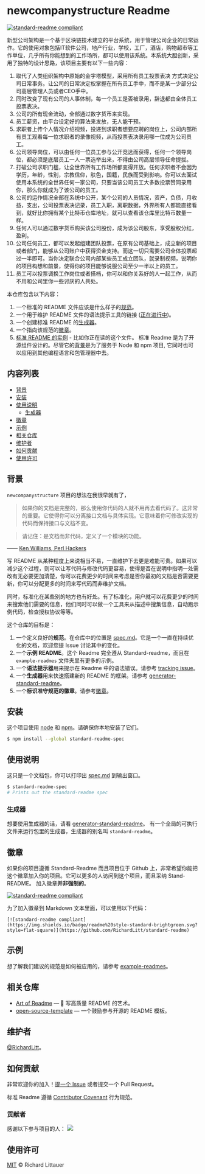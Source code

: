 # newcompanystructure Readme

[![standard-readme compliant](https://img.shields.io/badge/readme%20style-standard-brightgreen.svg?style=flat-square)](https://github.com/New-Company-Structrue/newcompanystructure)

新型公司架构是一个基于区块链技术建立的平台系统，用于管理公司企业的日常运作。它的使用对象包括IT软件公司，地产行业，学校，工厂，酒店，购物超市等工作单位，几乎所有你能想到的工作场所，都可以使用该系统。本系统大胆创新，采用了独特的设计思路，该项目主要有以下一些内容：

1. 取代了人类组织架构中原始的金字塔模型，采用所有员工投票表决
方式决定公司日常事务。让公司的日常决定权掌握在所有员工手中，而不是某一少部分公司高层管理人员或者CEO手中。
2. 同时改变了现有公司的人事体制，每一个员工是否被录用，辞退都由全体员工投票表决。
3. 公司的所有现金流动，全部通过数字货币来实现。
4. 员工薪资，由平台设定好的算法来发放，无人能干预。
5. 求职者上传个人情况介绍视频，投递到求职者想要应聘的岗位上，公司内部所有员工观看每一位求职者的录像视频，从而投票表决录用哪一位成为公司员工。
6. 公司领导岗位，可以由任何一位员工参与公开竞选而获得，任何一个领导岗位，都必须是底层员工一人一票选举出来，不得由公司高层领导任命提拔。
7. 打破公司求职门槛，让全世界所有工作场所都变得开放。任何求职者不会因为学历，年龄，性别，宗教信仰，肤色，国籍，民族而受到影响。你可以去面试使用本系统的全世界任何一家公司，只要当该公司员工大多数投票赞同录用你，那么你就成为了该公司的员工。
8. 公司的运作情况全部在系统中公开，某个公司的人员情况，资产，负债，月收益，支出，公司投票表决记录，员工入职，离职数据，外界所有人都能直接看到，就好比你拥有某个比特币仓库地址，就可以查看该仓库里比特币数量一样。
9. 任何人可以通过数字货币购买该公司股份，成为该公司股东，享受股权分红，盈利。
10. 公司任何员工，都可以发起组建团队投票，在原有公司基础上，成立新的项目或者部门，能够从公司账户中获得资金支持。而这一切只需要公司全体投票超过一半即可。当你决定联合公司内部某些员工成立团队，就录制视频，说明你的项目构想和前景，使得你的项目能够说服公司至少一半以上的员工。
11. 员工可以投票调换工作岗位或者搭档，你可以和你关系好的人一起工作，从而不用和公司里你一些讨厌的人共处。





本仓库包含以下内容：

1. 一个标准的 README 文件应该是什么样子的[规范](spec.md)。
2. 一个用于维护 README 文件的语法提示工具的链接 ([正在进行中](https://github.com/RichardLitt/standard-readme/issues/5))。
3. 一个创建标准 README 的[生成器](https://github.com/RichardLitt/generator-standard-readme)。
4. 一个指向该规范的[徽章](#徽章)。
5. [标准 README 的实例](example-readmes/) - 比如你正在读的这个文件。
标准 Readme 是为了开源组件设计的。尽管它的[背景](#背景)是为了服务于 Node 和 npm 项目, 它同时也可以应用到其他编程语言和包管理器中去。

## 内容列表

- [背景](#背景)
- [安装](#安装)
- [使用说明](#使用说明)
	- [生成器](#生成器)
- [徽章](#徽章)
- [示例](#示例)
- [相关仓库](#相关仓库)
- [维护者](#维护者)
- [如何贡献](#如何贡献)
- [使用许可](#使用许可)

## 背景

`newcompanystructure` 项目的想法在我很早就有了，

> 如果你的文档是完整的，那么使用你代码的人就不用再去看代码了。这非常的重要。它使得你可以分离接口文档与具体实现。它意味着你可修改实现的代码而保持接口与文档不变。

> 请记住：是文档而非代码，定义了一个模块的功能。

—— [Ken Williams, Perl Hackers](http://mathforum.org/ken/perl_modules.html#document)

写 README 从某种程度上来说相当不易，一直维护下去更是难能可贵。如果可以减少这个过程，则可以让写代码与修改代码更容易，使得是否在说明中指明一处需改有无必要更加清楚，你可以花费更少的时间来考虑是否你最初的文档是否需要更新，你可以分配更多的时间来写代码而非维护文档。

同时，标准化在某些别的地方也有好处。有了标准化，用户就可以花费更少的时间来搜索他们需要的信息，他们同时可以做一个工具来从描述中搜集信息，自动跑示例代码，检查授权协议等等。

这个仓库的目标是：

1. 一个定义良好的**规范**。在仓库中的位置是 [spec.md](spec.md)。它是一个一直在持续优化的文档，欢迎您提 Issue 讨论其中的变化。
2. 一个**示例 README**。这个 Readme 完全遵从 Standard-readme，而且在 `example-readmes` 文件夹里有更多的示例。
3. 一个**语法提示器**用来提示在 Readme 中的语法错误。请参考 [tracking issue](https://github.com/RichardLitt/standard-readme/issues/5)。
4. 一个**生成器**用来快速搭建新的 README 的框架。请参考 [generator-standard-readme](https://github.com/RichardLitt/generator-standard-readme)。
5. 一个**标识准守规范的徽章**。请参考[徽章](#徽章)。

## 安装

这个项目使用 [node](http://nodejs.org) 和 [npm](https://npmjs.com)。请确保你本地安装了它们。

```sh
$ npm install --global standard-readme-spec
```

## 使用说明

这只是一个文档包，你可以打印出 [spec.md](spec.md) 到输出窗口。

```sh
$ standard-readme-spec
# Prints out the standard-readme spec
```

### 生成器

想要使用生成器的话，请看 [generator-standard-readme](https://github.com/RichardLitt/generator-standard-readme)。
有一个全局的可执行文件来运行包里的生成器，生成器的别名叫 `standard-readme`。

## 徽章
如果你的项目遵循 Standard-Readme 而且项目位于 Github 上，非常希望你能把这个徽章加入你的项目。它可以更多的人访问到这个项目，而且采纳 Stand-README。 加入徽章**并非强制的**。 

[![standard-readme compliant](https://img.shields.io/badge/readme%20style-standard-brightgreen.svg?style=flat-square)](https://github.com/RichardLitt/standard-readme)

为了加入徽章到 Markdown 文本里面，可以使用以下代码：

```
[![standard-readme compliant](https://img.shields.io/badge/readme%20style-standard-brightgreen.svg?style=flat-square)](https://github.com/RichardLitt/standard-readme)
```

## 示例

想了解我们建议的规范是如何被应用的，请参考 [example-readmes](example-readmes/)。

## 相关仓库

- [Art of Readme](https://github.com/noffle/art-of-readme) — 💌 写高质量 README 的艺术。
- [open-source-template](https://github.com/davidbgk/open-source-template/) — 一个鼓励参与开源的 README 模板。

## 维护者

[@RichardLitt](https://github.com/RichardLitt)。

## 如何贡献

非常欢迎你的加入！[提一个 Issue](https://github.com/RichardLitt/standard-readme/issues/new) 或者提交一个 Pull Request。


标准 Readme 遵循 [Contributor Covenant](http://contributor-covenant.org/version/1/3/0/) 行为规范。

### 贡献者

感谢以下参与项目的人：
<a href="graphs/contributors"><img src="https://opencollective.com/standard-readme/contributors.svg?width=890&button=false" /></a>


## 使用许可

[MIT](LICENSE) © Richard Littauer
